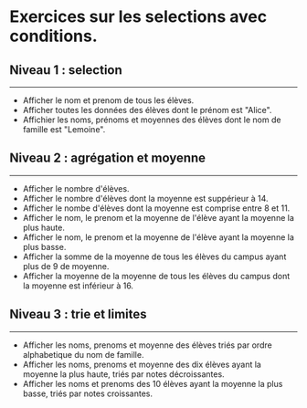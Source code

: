 # Exercices sur les selections avec conditions.

## Niveau 1 : selection
---
- Afficher le nom et prenom de tous les élèves.
- Afficher toutes les données des élèves dont le prénom est "Alice".
- Affichier les noms, prénoms et moyennes des élèves dont le nom de famille est "Lemoine".

## Niveau 2 : agrégation et moyenne
---
- Afficher le nombre d'élèves.
- Afficher le nombre d'élèves dont la moyenne est suppérieur à 14.
- Afficher le nombe d'élèves dont la moyenne est comprise entre 8 et 11.
- Afficher le nom, le prenom et la moyenne de l'élève ayant la moyenne la plus haute.
- Afficher le nom, le prenom et la moyenne de l'élève ayant la moyenne la plus basse.
- Afficher la somme de la moyenne de tous les élèves du campus ayant plus de 9 de moyenne.
- Afficher la moyenne de la moyenne de tous les élèves du campus dont la moyenne est inférieur à 16.

## Niveau 3 : trie et limites
---
- Afficher les noms, prenoms et moyenne des élèves triés par ordre alphabetique du nom de famille.
- Afficher les noms, prenoms et moyenne des dix élèves ayant la moyenne la plus haute, triés par notes décroissantes.
- Afficher les noms et prenoms des 10 élèves ayant la moyenne la plus basse, triés par notes croissantes.